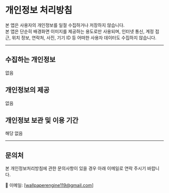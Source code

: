 # 개인정보 처리방침

본 앱은 사용자의 개인정보를 일절 수집하거나 저장하지 않습니다.  
본 앱은 단순히 배경화면 이미지를 제공하는 용도로만 사용되며, 인터넷 통신, 계정 접근, 위치 정보, 연락처, 사진, 기기 ID 등 어떠한 사용자 데이터도 수집하지 않습니다.  

---

## 수집하는 개인정보
없음

## 개인정보의 제공
없음

## 개인정보 보관 및 이용 기간
해당 없음

---

## 문의처
본 개인정보처리방침에 관한 문의사항이 있을 경우 아래 이메일로 연락 주시기 바랍니다.  

📧 이메일: [wallpaperengine119@gmail.com]  

